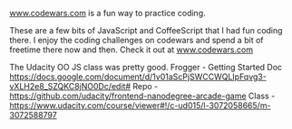 www.codewars.com is a fun way to practice coding.

These are a few bits of JavaScript and CoffeeScript that I had fun coding there.  I enjoy the coding challenges on codewars and spend a bit of freetime there now and then. Check it out at www.codewars.com

The Udacity OO JS class was pretty good.
Frogger -  Getting Started Doc https://docs.google.com/document/d/1v01aScPjSWCCWQLIpFqvg3-vXLH2e8_SZQKC8jNO0Dc/edit#
Repo - https://github.com/udacity/frontend-nanodegree-arcade-game
Class -  https://www.udacity.com/course/viewer#!/c-ud015/l-3072058665/m-3072588797

